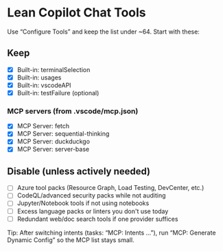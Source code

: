 # Lean Copilot Chat Tools

Use “Configure Tools” and keep the list under ~64. Start with these:

## Keep
- [x] Built-in: terminalSelection
- [x] Built-in: usages
- [x] Built-in: vscodeAPI
- [x] Built-in: testFailure (optional)

### MCP servers (from .vscode/mcp.json)
- [x] MCP Server: fetch
- [x] MCP Server: sequential-thinking
- [x] MCP Server: duckduckgo
- [x] MCP Server: server-base

## Disable (unless actively needed)
- [ ] Azure tool packs (Resource Graph, Load Testing, DevCenter, etc.)
- [ ] CodeQL/advanced security packs while not auditing
- [ ] Jupyter/Notebook tools if not using notebooks
- [ ] Excess language packs or linters you don't use today
- [ ] Redundant web/doc search tools if one provider suffices

Tip: After switching intents (tasks: “MCP: Intents …”), run “MCP: Generate Dynamic Config” so the MCP list stays small.